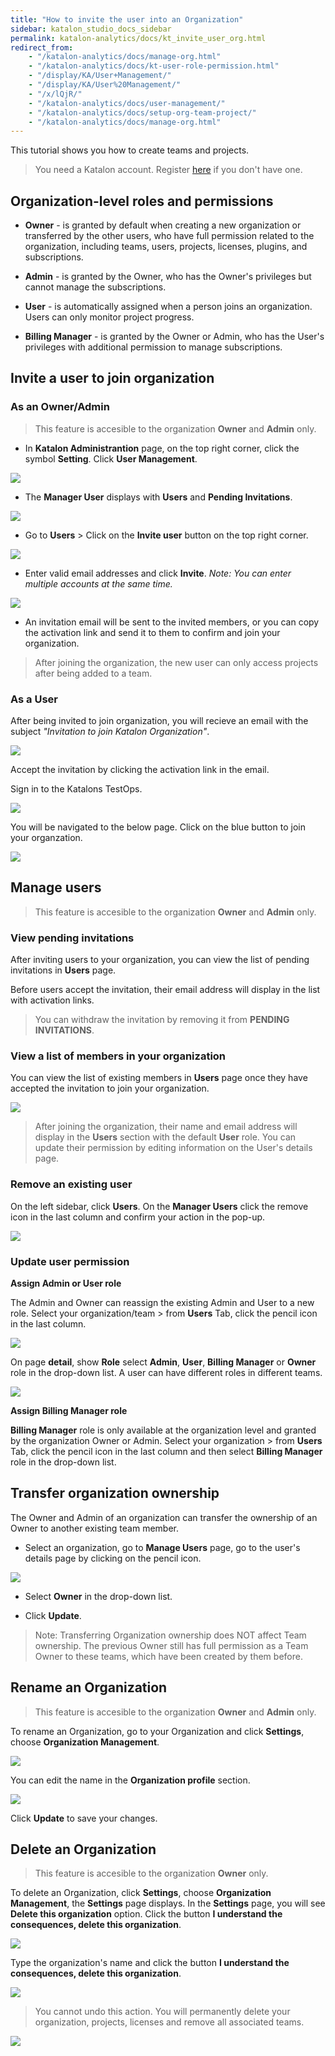 ```yaml
---
title: "How to invite the user into an Organization"
sidebar: katalon_studio_docs_sidebar
permalink: katalon-analytics/docs/kt_invite_user_org.html
redirect_from:
    - "/katalon-analytics/docs/manage-org.html"
    - "/katalon-analytics/docs/kt-user-role-permission.html"
    - "/display/KA/User+Management/"
    - "/display/KA/User%20Management/"
    - "/x/lQjR/"
    - "/katalon-analytics/docs/user-management/"
    - "/katalon-analytics/docs/setup-org-team-project/"
    - "/katalon-analytics/docs/manage-org.html"
---
```


This tutorial shows you how to create teams and projects.

> You need a Katalon account. Register [here](https://www.katalon.com/sign-up/) if you don't have one.

## **Organization-level roles and permissions** 

* **Owner** - is granted by default when creating a new organization or transferred by the other users, who have full permission related to the organization, including teams, users, projects, licenses, plugins, and subscriptions.
* **Admin** - is granted by the Owner, who has the Owner's privileges but cannot manage the subscriptions.
* **User** - is automatically assigned when a person joins an organization. Users can only monitor project progress.

* **Billing Manager** - is granted by the Owner or Admin, who has the User's privileges with additional permission to manage subscriptions.

## Invite a user to join organization

### As an Owner/Admin

> This feature is accesible to the organization **Owner** and **Admin** only.

* In **Katalon Administrantion** page, on the top right corner, click the symbol **Setting**. Click **User Management**.

![](https://github.com/katalon-studio/docs-images/raw/master/katalon-analytics/docs/setup-org-team-project/kt_set_org_user_manage.png)

* The **Manager User** displays with **Users** and **Pending Invitations**.

![](https://github.com/katalon-studio/docs-images/raw/master/katalon-analytics/docs/setup-org-team-project/kt_manager_user.png)

* Go to **Users** > Click on the **Invite user** button on the top right corner.

![](https://github.com/katalon-studio/docs-images/raw/master/katalon-analytics/docs/setup-org-team-project/kt_user_manage_invite.png)

* Enter valid email addresses and click **Invite**. *Note: You can enter multiple accounts at the same time.*

![](https://github.com/katalon-studio/docs-images/raw/master/katalon-analytics/docs/setup-org-team-project/kt_invite_user.png)

* An invitation email will be sent to the invited members, or you can copy the activation link and send it to them to confirm and join your organization.

> After joining the organization, the new user can only access projects after being added to a team.

### As a User

After being invited to join organization, you will recieve an email with the subject *"Invitation to join Katalon Organization"*.

![](https://github.com/katalon-studio/docs-images/raw/master/katalon-analytics/docs/setup-org-team-project/kt_mail_invite.png)

Accept the invitation by clicking the activation link in the email.

Sign in to the Katalons TestOps.

![](https://github.com/katalon-studio/docs-images/raw/master/katalon-analytics/docs/setup-org-team-project/login_kat_testops.png)

You will be navigated to the below page. Click on the blue button to join your organzation.

![](https://github.com/katalon-studio/docs-images/raw/master/katalon-analytics/docs/setup-org-team-project/kt_invitation_org.png)

## Manage users

> This feature is accesible to the organization **Owner** and **Admin** only.

### View pending invitations

After inviting users to your organization, you can view the list of pending invitations in **Users** page.

Before users accept the invitation, their email address will display in the list with activation links. 

> You can withdraw the invitation by removing it from **PENDING INVITATIONS**.

### View a list of members in your organization

You can view the list of existing members in **Users** page once they have accepted the invitation to join your organization.

![](https://github.com/katalon-studio/docs-images/raw/master/katalon-analytics/docs/setup-org-team-project/kt_manager_user.png)

> After joining the organization, their name and email address will display in the **Users** section with the default **User** role. You can update their permission by editing information on the User's details page.

### Remove an existing user

On the left sidebar, click **Users**. On the **Manager Users** click the remove icon in the last column and confirm your action in the pop-up.

![](https://github.com/katalon-studio/docs-images/raw/master/katalon-analytics/docs/setup-org-team-project/kt_manage_user_remove_icon.png)

### Update user permission

**Assign Admin or User role**

The Admin and Owner can reassign the existing Admin and User to a new role. Select your organization/team > from **Users** Tab, click the pencil icon in the last column.

![](https://github.com/katalon-studio/docs-images/raw/master/katalon-analytics/docs/setup-org-team-project/kt_manager_user_change_user.png)

On page **detail**, show **Role** select **Admin**, **User**, **Billing Manager** or **Owner** role in the drop-down list. A user can have different roles in different teams.

![](https://github.com/katalon-studio/docs-images/raw/master/katalon-analytics/docs/setup-org-team-project/kt_change_role_user.png)

**Assign Billing Manager role**

**Billing Manager** role is only available at the organization level and granted by the organization Owner or Admin. Select your organization > from **Users** Tab, click the pencil icon in the last column and then select **Billing Manager** role in the drop-down list.

## Transfer organization ownership

The Owner and Admin of an organization can transfer the ownership of an Owner to another existing team member. 

* Select an organization, go to **Manage Users** page, go to the user's details page by clicking on the pencil icon.

![](https://github.com/katalon-studio/docs-images/raw/master/katalon-analytics/docs/setup-org-team-project/kt_change_role_user.png)

* Select **Owner** in the drop-down list.

* Click **Update**.

> Note: Transferring Organization ownership does NOT affect Team ownership. The previous Owner still has full permission as a Team Owner to these teams, which have been created by them before.

## Rename an Organization

> This feature is accesible to the organization **Owner** and **Admin** only.

To rename an Organization, go to your Organization and click **Settings**, choose **Organization Management**. 

![](https://github.com/katalon-studio/docs-images/raw/master/katalon-analytics/docs/setup-org-team-project/kt_set_org_management.png)

You can edit the name in the **Organization profile** section.

![](https://github.com/katalon-studio/docs-images/raw/master/katalon-analytics/docs/setup-org-team-project/kt_org_profile.png)

Click **Update** to save your changes.

## Delete an Organization

> This feature is accesible to the organization **Owner** only.

To delete an Organization, click **Settings**, choose **Organization Management**, the **Settings** page displays. In the **Settings** page, you will see **Delete this organization** option. Click the button **I understand the consequences, delete this organization**. 

![](https://github.com/katalon-studio/docs-images/raw/master/katalon-analytics/docs/setup-org-team-project/kt_set_delete_org.png)

Type the organization's name and click the button **I understand the consequences, delete this organization**. 

![](https://github.com/katalon-studio/docs-images/raw/master/katalon-analytics/docs/setup-org-team-project/kt_confirm_del_org.png)

> You cannot undo this action. You will permanently delete your organization, projects, licenses and remove all associated teams.

<img src="https://github.com/katalon-studio/docs-images/raw/master/katalon-analytics/docs/setup-org-team-project/delete-org.png" width="" height="">